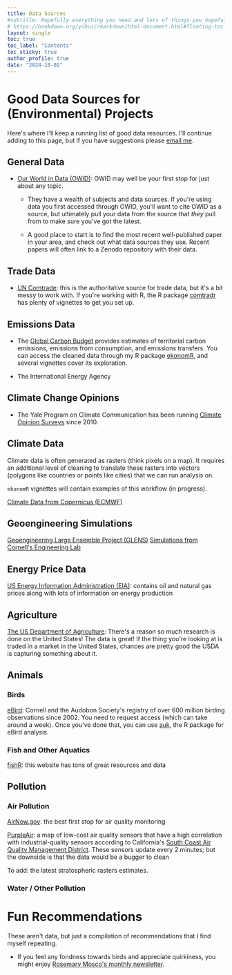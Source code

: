 ```yaml
---
title: Data Sources
#subtitle: Hopefully everything you need and lots of things you hopefully won't
# https://bookdown.org/yihui/rmarkdown/html-document.html#floating-toc
layout: single
toc: true
toc_label: "Contents"
toc_sticky: true
author_profile: true
date: "2024-10-02"
---
```


# Good Data Sources for (Environmental) Projects

Here's where I'll keep a running list of good data resources. I'll continue adding to this page, but if you have suggestions please [email me](mailto:j.stallman@yale.edu).

## General Data

- [Our World in Data (OWID)](https://ourworldindata.org/): OWID may well be your first stop for just about any topic. 

  - They have a wealth of subjects and data sources. If you're using data you first accessed through OWID, you'll want to cite OWID as a source, but ultimately pull your data from the source that *they* pull from to make sure you've got the latest.

  - A good place to start is to find the most recent well-published paper in your area, and check out what data sources they use. Recent papers will often link to a Zenodo repository with their data.

## Trade Data

- [UN Comtrade](https://comtradeplus.un.org/): this is the authoritative source for trade data, but it's a bit messy to work with. If you're working with R, the R package [comtradr](https://docs.ropensci.org/comtradr/index.html) has plenty of vignettes to get you set up.


## Emissions Data

- The [Global Carbon Budget](https://globalcarbonbudget.org/) provides estimates of territorial carbon emissions, emissions from consumption, and emissions transfers. You can access the cleaned data through my R package [ekonomR](https://stallman-j.github.io/ekonomR/), and several vignettes cover its exploration.

- The International Energy Agency

## Climate Change Opinions

- The Yale Program on Climate Communication has been running [Climate Opinion Surveys](https://climatecommunication.yale.edu/visualizations-data/ycom-us/) since 2010.


## Climate Data

Climate data is often generated as rasters (think pixels on a map). It requires an additional level of cleaning to translate these rasters into vectors (polygons like countries or points like cities) that we can run analysis on. 

`ekonomR` vignettes will contain examples of this workflow (in progress).

[Climate Data from Copernicus (ECMWF)](https://cds-beta.climate.copernicus.eu/)

## Geoengineering Simulations

[Geoengineering Large Ensemble Project (GLENS)](https://www.cesm.ucar.edu/community-projects/glens)
[Simulations from Cornell's Engineering Lab](https://climate-engineering.mae.cornell.edu/data/)


## Energy Price Data

[US Energy Information Administration (EIA)](https://www.eia.gov/): contains oil and natural gas prices along with lots of information on energy production

## Agriculture

[The US Department of Agriculture](https://www.usda.gov/): There's a reason so much research is done on the United States! The data is great! If the thing you're looking at is traded in a market in the United States, chances are pretty good the USDA is capturing something about it.


## Animals

### Birds
[eBird](https://science.ebird.org/en/use-ebird-data/download-ebird-data-products): Cornell and the Audobon Society's registry of over 600 million birding observations since 2002. You need to request access (which can take around a week). Once you've done that, you can use [auk](https://cornelllabofornithology.github.io/auk/), the R package for eBird analysis.

### Fish and Other Aquatics

[fishR](https://fishr-core-team.github.io/fishR/): this website has tons of great resources and data

## Pollution

### Air Pollution

[AirNow.gov](https://www.epa.gov/outdoor-air-quality-data): the best first stop for air quality monitoring

[PurpleAir](https://map.purpleair.com): a map of low-cost air quality sensors that have a high correlation with industrial-quality sensors according to California's [South Coast Air Quality Management District](https://www.aqmd.gov/aq-spec/evaluations/criteria-pollutants/summary-pm). These sensors update every 2 minutes; but the downside is that the data would be a bugger to clean

To add: the latest stratospheric rasters estimates.

### Water / Other Pollution


# Fun Recommendations

These aren't data, but just a compilation of recommendations that I find myself repeating.

- If you feel any fondness towards birds and appreciate quirkiness, you might enjoy [Rosemary Mosco's monthly newsletter](https://newsletter.rosemarymosco.com/).
